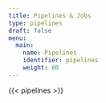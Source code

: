 ```yaml
---
title: Pipelines & Jobs
type: pipelines
draft: false
menu:
  main:
    name: Pipelines
    identifier: pipelines
    weight: 80
---
```


{{< pipelines >}}
